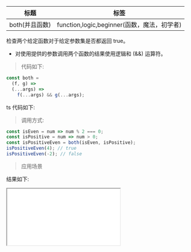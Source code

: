 | 标题           | 标签                                        |
| -------------- | ------------------------------------------- |
| both(并且函数) | function,logic,beginner(函数，魔法，初学者) |

检查两个给定函数对于给定参数集是否都返回 true。

- 对使用提供的参数调用两个函数的结果使用逻辑和 (&&) 运算符。

> 代码如下:

```js
const both =
  (f, g) =>
  (...args) =>
    f(...args) && g(...args);
```

ts 代码如下:

<div class="code-editor" data-url="codes/javascript/ts/both.ts" data-language="typescript"></div>

> 调用方式:

```js
const isEven = num => num % 2 === 0;
const isPositive = num => num > 0;
const isPositiveEven = both(isEven, isPositive);
isPositiveEven(4); // true
isPositiveEven(-2); // false
```

> 应用场景

<div class="code-editor" data-url="codes/javascript/html/both.html" data-language="html"></div>

结果如下:

<iframe src="codes/javascript/html/both.html"></iframe>
